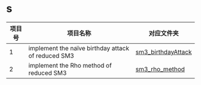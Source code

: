# s

<div align="center">

| 项目号  | 项目名称| 对应文件夹 |
| ---------- | -----------|-----------|
| 1   | implement the naïve birthday attack of reduced SM3   | [sm3_birthdayAttack]("https://github.com/cat538/SDU-2022-CryptoProject") |
| 2   | implement the Rho method of reduced SM3   | [sm3_rho_method]("https://github.com/cat538/SDU-2022-CryptoProject") |

</div>
